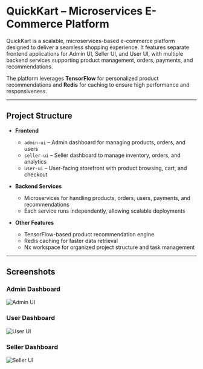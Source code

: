 # QuickKart – Microservices E-Commerce Platform

QuickKart is a scalable, microservices-based e-commerce platform designed to deliver a seamless shopping experience. It features separate frontend applications for Admin UI, Seller UI, and User UI, with multiple backend services supporting product management, orders, payments, and recommendations.

The platform leverages **TensorFlow** for personalized product recommendations and **Redis** for caching to ensure high performance and responsiveness.

---

## Project Structure

- **Frontend**

  - `admin-ui` – Admin dashboard for managing products, orders, and users
  - `seller-ui` – Seller dashboard to manage inventory, orders, and analytics
  - `user-ui` – User-facing storefront with product browsing, cart, and checkout

- **Backend Services**

  - Microservices for handling products, orders, users, payments, and recommendations
  - Each service runs independently, allowing scalable deployments

- **Other Features**
  - TensorFlow-based product recommendation engine
  - Redis caching for faster data retrieval
  - Nx workspace for organized project structure and task management

---

## Screenshots

### Admin Dashboard

![Admin UI](https://ik.imagekit.io/m3hqvlyteo/products/admin.png?updatedAt=1759054049929)

### User Dashboard

![User UI](https://ik.imagekit.io/m3hqvlyteo/products/userui.png?updatedAt=1759054022264)

### Seller Dashboard

![Seller UI](https://ik.imagekit.io/m3hqvlyteo/products/seller.png?updatedAt=1759053967839)
